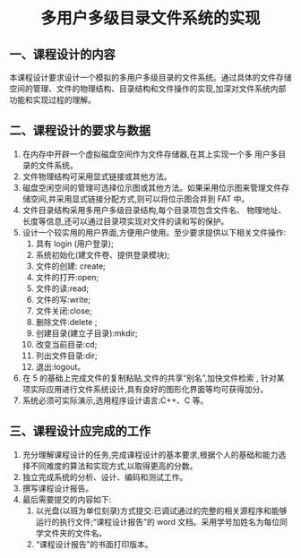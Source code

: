 # <center>多用户多级目录文件系统的实现</center>


## 一、课程设计的内容
本课程设计要求设计一个模拟的多用户多级目录的文件系统。通过具体的文件存储空间的管理、文件的物理结构、目录结构和文件操作的实现,加深对文件系统内部功能和实现过程的理解。

## 二、课程设计的要求与数据
1. 在内存中开辟一个虚拟磁盘空间作为文件存储器,在其上实现一个多
用户多目录的文件系统。
2. 文件物理结构可采用显式链接或其他方法。
3. 磁盘空闲空间的管理可选择位示图或其他方法。如果采用位示图来管理文件存储空间,并采用显式链接分配方式,则可以将位示图合并到 FAT 中。
4. 文件目录结构采用多用户多级目录结构,每个目录项包含文件名、
物理地址、长度等信息,还可以通过目录项实现对文件的读和写的保护。
5. 设计一个较实用的用户界面,方便用户使用。至少要求提供以下相关文件操作:
    1. 具有 login (用户登录);
    1. 系统初始化(建文件卷、提供登录模块);
    1. 文件的创建: create;
    1. 文件的打开:open;
    1. 文件的读:read;
    1. 文件的写:write;
    1. 文件关闭:close;
    1. 删除文件:delete ;
    1. 创建目录(建立子目录):mkdir;
    1. 改变当前目录:cd;
    1. 列出文件目录:dir;
    1. 退出:logout。
6. 在 5 的基础上完成文件的复制粘贴,文件的共享“别名”,加快文件检索 ,
针对某项实际应用进行文件系统设计,具有良好的图形化界面等均可获得加分。
7. 系统必须可实际演示,选用程序设计语言:C++、C 等。

## 三、课程设计应完成的工作
1. 充分理解课程设计的任务,完成课程设计的基本要求,根据个人的基础和能力选择不同难度的算法和实现方式,以取得更高的分数。
2. 独立完成系统的分析、设计、编码和测试工作。
3. 撰写课程设计报告。
4. 最后需要提交的内容如下:
    1. 以光盘(以班为单位刻录)方式提交:已调试通过的完整的相关源程序和能够运行的执行文件;“课程设计报告”的 word 文档。采用学号加姓名为每位同学文件夹的文件名。
    1. “课程设计报告”的书面打印版本。

